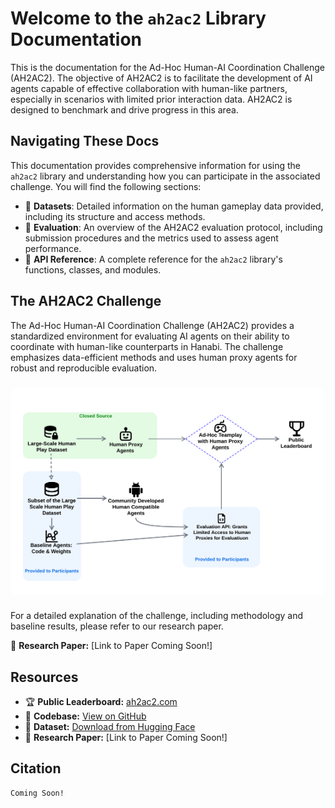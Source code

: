 # Welcome to the `ah2ac2` Library Documentation

This is the documentation for the Ad-Hoc Human-AI Coordination Challenge (AH2AC2). The objective of AH2AC2 is to facilitate the development of AI agents capable of effective collaboration with human-like partners, especially in scenarios with limited prior interaction data. 
AH2AC2 is designed to benchmark and drive progress in this area.

## Navigating These Docs

This documentation provides comprehensive information for using the `ah2ac2` library and understanding how you can participate in the associated challenge. You will find the following sections:

*   :open_book: **Datasets**: Detailed information on the human gameplay data provided, including its structure and access methods.
*   :rocket: **Evaluation**: An overview of the AH2AC2 evaluation protocol, including submission procedures and the metrics used to assess agent performance.
*   :scroll: **API Reference**: A complete reference for the `ah2ac2` library's functions, classes, and modules.

## The AH2AC2 Challenge

The Ad-Hoc Human-AI Coordination Challenge (AH2AC2) provides a standardized environment for evaluating AI agents on their ability to coordinate with human-like counterparts in Hanabi. 
The challenge emphasizes data-efficient methods and uses human proxy agents for robust and reproducible evaluation.

<div style="background-color: white; padding: 20px; border-radius: 12px; display: inline-block; margin: 10px 0;">
<img src="assets/AH2AC2_Pipeline.png" alt="AH2AC2 Pipeline" title="The AH2AC2 Challenge Pipeline" style="max-width: 100%; height: auto;">
</div>

For a detailed explanation of the challenge, including methodology and baseline results, please refer to our research paper.

📄 **Research Paper:** [Link to Paper Coming Soon!]

## Resources

*   🏆 **Public Leaderboard:** [ah2ac2.com](https://ah2ac2.com)
*   🐍 **Codebase:** [View on GitHub](https://github.com/FLAIROx/AH2AC2)
*   🤗 **Dataset:** [Download from Hugging Face](https://huggingface.co/datasets/placeholder/ah2ac2-dataset)
*   📄  **Research Paper:** [Link to Paper Coming Soon!]



## Citation
```text
Coming Soon!
```